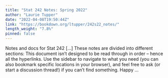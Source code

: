 ```yaml
---
title: "Stat 242 Notes: Spring 2022"
author: "Laurie Tupper"
date: "2022-04-08T19:50:44Z"
link: "https://bookdown.org/ltupper/242s22_notes/"
length_weight: "7.8%"
pinned: false
---
```


Notes and docs for Stat 242 [...] These notes are divided into different sections: This document isn’t designed to be read through in order – hence all the hyperlinks. Use the sidebar to navigate to what you need (you can also bookmark specific locations in your browser), and feel free to ask (or start a discussion thread!) if you can’t find something. Happy ...
